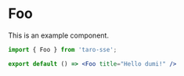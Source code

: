 # Foo

This is an example component.

```jsx
import { Foo } from 'taro-sse';

export default () => <Foo title="Hello dumi!" />
```
